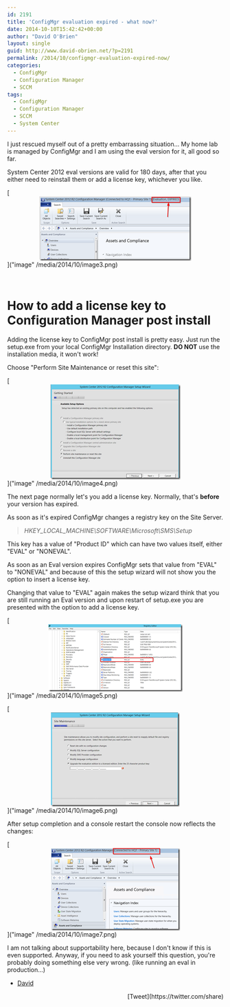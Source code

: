 ```yaml
---
id: 2191
title: 'ConfigMgr evaluation expired - what now?'
date: 2014-10-10T15:42:42+00:00
author: "David O'Brien"
layout: single
guid: http://www.david-obrien.net/?p=2191
permalink: /2014/10/configmgr-evaluation-expired-now/
categories:
  - ConfigMgr
  - Configuration Manager
  - SCCM
tags:
  - ConfigMgr
  - Configuration Manager
  - SCCM
  - System Center
---
```

I just rescued myself out of a pretty embarrassing situation... My home lab is managed by ConfigMgr and I am using the eval version for it, all good so far.

System Center 2012 eval versions are valid for 180 days, after that you either need to reinstall them or add a license key, whichever you like.

[<img style="background-image: none; float: none; padding-top: 0px; padding-left: 0px; margin-left: auto; display: block; padding-right: 0px; margin-right: auto; border: 0px;" title="image" src="/media/2014/10/image_thumb3.png" alt="image" width="354" height="150" border="0" />]("image" /media/2014/10/image3.png)

&nbsp;

# How to add a license key to Configuration Manager post install

Adding the license key to ConfigMgr post install is pretty easy. Just run the setup.exe from your local ConfigMgr Installation directory. **DO NOT** use the installation media, it won't work!

Choose "Perform Site Maintenance or reset this site":

[<img style="background-image: none; float: none; padding-top: 0px; padding-left: 0px; margin-left: auto; display: block; padding-right: 0px; margin-right: auto; border: 0px;" title="image" src="/media/2014/10/image_thumb4.png" alt="image" width="303" height="221" border="0" />]("image" /media/2014/10/image4.png)

The next page normally let's you add a license key. Normally, that's **before** your version has expired.

As soon as it's expired ConfigMgr changes a registry key on the Site Server.

> _HKEY\_LOCAL\_MACHINE\SOFTWARE\Microsoft\SMS\Setup_ 

This key has a value of "Product ID" which can have two values itself, either "EVAL" or "NONEVAL".
  
As soon as an Eval version expires ConfigMgr sets that value from "EVAL" to "NONEVAL" and because of this the setup wizard will not show you the option to insert a license key.

Changing that value to "EVAL" again makes the setup wizard think that you are still running an Eval version and upon restart of setup.exe you are presented with the option to add a license key.

[<img style="background-image: none; float: none; padding-top: 0px; padding-left: 0px; margin-left: auto; display: block; padding-right: 0px; margin-right: auto; border: 0px;" title="image" src="/media/2014/10/image_thumb5.png" alt="image" width="313" height="157" border="0" />]("image" /media/2014/10/image5.png)

[<img style="background-image: none; float: none; padding-top: 0px; padding-left: 0px; margin-left: auto; display: block; padding-right: 0px; margin-right: auto; border: 0px;" title="image" src="/media/2014/10/image_thumb6.png" alt="image" width="300" height="219" border="0" />]("image" /media/2014/10/image6.png)

After setup completion and a console restart the console now reflects the changes:

[<img style="background-image: none; float: none; padding-top: 0px; padding-left: 0px; margin-left: auto; display: block; padding-right: 0px; margin-right: auto; border: 0px;" title="image" src="/media/2014/10/image_thumb7.png" alt="image" width="301" height="192" border="0" />]("image" /media/2014/10/image7.png)
  
I am not talking about supportability here, because I don't know if this is even supported. Anyway, if you need to ask yourself this question, you're probably doing something else very wrong. (like running an eval in production...)

- [David](http://twitter.com/david_obrien) 

<div style="float: right; margin-left: 10px;">
  [Tweet](https://twitter.com/share)
</div>


